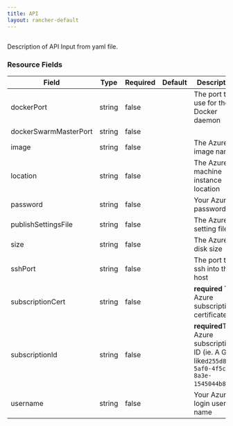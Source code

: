 ```yaml
---
title: API
layout: rancher-default
---
```


## <no value>

Description of API Input from yaml file. 
​​
### Resource Fields

Field | Type | Required | Default | Description
---|---|---|---|---
dockerPort | string | false | <no value> | The port to use for the Docker daemon
dockerSwarmMasterPort | string | false | <no value> | 
image | string | false | <no value> | The Azure image name
location | string | false | <no value> | The Azure machine instance location
password | string | false | <no value> | Your Azure password
publishSettingsFile | string | false | <no value> | The Azure setting file
size | string | false | <no value> | The Azure disk size
sshPort | string | false | <no value> | The port to ssh into the host
subscriptionCert | string | false | <no value> | <strong>required</strong> The Azure subscription certificate
subscriptionId | string | false | <no value> | <strong>required</strong>The Azure subscription ID (ie. A GUID like`d255d8d7-5af0-4f5c-8a3e-1545044b861e`)
username | string | false | <no value> | Your Azure login user name

